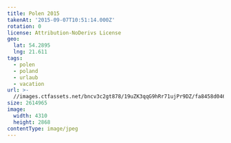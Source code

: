 ```yaml
---
title: Polen 2015
takenAt: '2015-09-07T10:51:14.000Z'
rotation: 0
license: Attribution-NoDerivs License
geo:
  lat: 54.2895
  lng: 21.611
tags:
  - polen
  - poland
  - urlaub
  - vacation
url: >-
  //images.ctfassets.net/bncv3c2gt878/19uZK3qqG9hRr71ujPr9DZ/fa8458d046a0fd8561ceae0ec22da0fe/polen-2015_25931640506_o
size: 2614965
image:
  width: 4310
  height: 2868
contentType: image/jpeg
---
```


